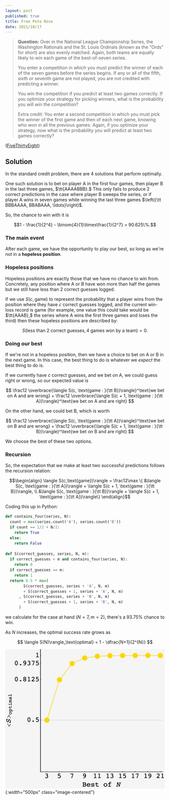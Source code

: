 ```yaml
---
layout: post
published: true
title: Free Pete Rose
date: 2021/10/17
---
```


>**Question:** 
>Over in the National League Championship Series, the Washington Rationals and the St. Louis Ordinals (known as the “Ords” for short) are also evenly matched. Again, both teams are equally likely to win each game of the best-of-seven series.
>
>You enter a competition in which you must predict the winner of each of the seven games before the series begins. If any or all of the fifth, sixth or seventh game are not played, you are not credited with predicting a winner.
>
>You win the competition if you predict at least two games correctly. If you optimize your strategy for picking winners, what is the probability you will win the competition?
>
>Extra credit: You enter a second competition in which you must pick the winner of the first game and then of each next game, knowing who won in all the previous games. Again, if you optimize your strategy, now what is the probability you will predict at least two games correctly?

<!--more-->

([FiveThirtyEight](URL))

## Solution

In the standard credit problem, there are $4$ solutions that perform optimally. 

One such solution is to bet on player A in the first four games, then player B in the last three games, $\tt{AAAABBB}.$ This only fails to produce $2$ correct predictions in the case where player B sweeps the series, or if player A wins in seven games while winning the last three games $\left({\tt BBBAAAA, BBABAAA, \ldots}\right)$.

So, the chance to win with it is 

$$1 - \frac{1}{2^4} - \binom{4}{1}\times\frac{1}{2^7} = 90.625\%.$$

### The main event

After each game, we have the opportunity to play our best, so long as we're not in a **hopeless position**.

### Hopeless positions

Hopeless positions are exactly those that we have no chance to win from. Concretely, any position where A or B have won more than half the games but we still have less than 2 correct guesses logged. 

If we use $S(c,\text{game})$ to represent the probability that a player wins from the position where they have $c$ correct guesses logged, and the current win-loss record is $\text{game}$ (for example, one value this could take would be $\tt{AAAB},$ the series where A wins the first three games and loses the third) then these hopeless positions are described by:

$$
S(\text{less than 2 correct guesses}, \text{4 games won by a team}) = 0.
$$

### Doing our best

If we're not in a hopeless position, then we have a choice to bet on A or B in the next game. In this case, the best thing to do is whatever we _expect_ the best thing to do is.

If we currently have $c$ correct guesses, and we bet on A, we could guess right or wrong, so our expected value is 

$$
\frac12 \overbrace{\langle S(c, \text{game : }{\tt B})\rangle}^\text{we bet on A and are wrong} + \frac12 \overbrace{\langle S(c + 1, \text{game : }{\tt A})\rangle}^\text{we bet on A and are right}
$$

On the other hand, we could bet B, which is worth

$$
\frac12 \overbrace{\langle S(c, \text{game : }{\tt A})\rangle}^\text{we bet on B and are wrong} + \frac12 \overbrace{\langle S(c + 1, \text{game : }{\tt B})\rangle}^\text{we bet on B and are right}
$$

We choose the best of these two options.

### Recursion

So, the expectation that we make at least two successful predictions follows the recursion relation:

$$\begin{align}
\langle S(c,\text{game})\rangle = \frac12\max \{ &\langle S(c, \text{game : }{\tt A})\rangle + \langle S(c + 1, \text{game : }{\tt B})\rangle, \\
&\langle S(c, \text{game : }{\tt B})\rangle + \langle S(c + 1, \text{game : }{\tt A})\rangle\}
\end{align}$$

Coding this up in Python:

```python
def contains_four(series, N):
  count = max(series.count('A'), series.count('B'))
  if count == 1/2 + N/2:
    return True
  else:
    return False

def S(correct_guesses, series, N, m):
  if correct_guesses < m and contains_four(series, N):
    return 0
  if correct_guesses == m:
    return 1
  return 0.5 * max(
        S(correct_guesses, series + 'A', N, m) 
        + S(correct_guesses + 1, series + 'A', N, m)
      , S(correct_guesses, series + 'B', N, m) 
        + S(correct_guesses + 1, series + 'B', N, m)
      )
```

we calculate for the case at hand $\left(N=7, m=2\right),$ there's a $93.75\%$ chance to win. 

As $N$ increases, the optimal success rate grows as

$$
\langle S(N)\rangle_\text{optimal} = 1 - \dfrac{N+1}{2^{N}}
$$

![](/img/2021-10-17-baseball-riddler.JPG){:width="500px" class="image-centered"}

<br>
